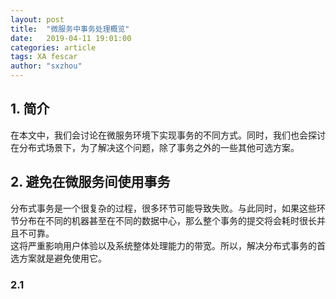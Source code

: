 ```yaml
---
layout: post
title:  "微服务中事务处理概览"
date:   2019-04-11 19:01:00
categories: article
tags: XA fescar
author: "sxzhou"
---
```


## 1. 简介 
在本文中，我们会讨论在微服务环境下实现事务的不同方式。同时，我们也会探讨在分布式场景下，为了解决这个问题，除了事务之外的一些其他可选方案。 
## 2. 避免在微服务间使用事务 
分布式事务是一个很复杂的过程，很多环节可能导致失败。与此同时，如果这些环节分布在不同的机器甚至在不同的数据中心，那么整个事务的提交将会耗时很长并且不可靠。  
这将严重影响用户体验以及系统整体处理能力的带宽。所以，解决分布式事务的首选方案就是避免使用它。  
### 2.1 